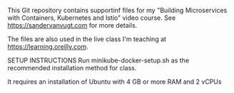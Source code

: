 This Git repository contains supportinf files for my "Building Microservices with Containers, Kubernetes and Istio" video course. See https://sandervanvugt.com for more details. 

The files are also used in the live class I'm teaching at https://learning.oreilly.com. 

SETUP INSTRUCTIONS
Run minikube-docker-setup.sh as the recommended installation method for class. 

It requires an installation of Ubuntu with 4 GB or more RAM and 2 vCPUs 
